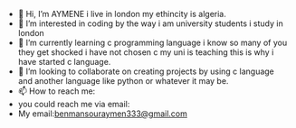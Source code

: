 - 👋 Hi, I’m AYMENE i live in london my ethincity is algeria.
- 👀 I’m interested in coding by the way i am university students i study in london
- 🌱 I’m currently learning c programming language i know so many of you they get shocked i have not chosen c my uni is teaching this is why i have started c language.
- 💞️ I’m looking to collaborate on creating projects by using c language and another language like python or whatever it may be.
- 📫 How to reach me:
- you could reach me via email:
- My email:benmansouraymen333@gmail.com
